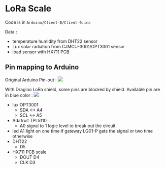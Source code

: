 # LoRa Scale

Code is in ```Arduino/Client-0/Client-0.ino```

Data :
* temperature humidity from DHT22 sensor
* Lux solar radiation from CJMCU-3001/OPT3001 sensor 
* load sensor with HX711 PCB

Pin mapping to Arduino
--------------------

Original Arduino Pin-out :
![](https://raw.github.com/luigi1809/connectedHives/master/img/Arduino-Uno-Pinout-1.png)

With Dragino LoRa shield, some pins are blocked by shield. Available pin are in blue color :
![](https://raw.github.com/luigi1809/connectedHives/master/img/LoRa_Shield_Pin_Mapping.png)

* lux OPT3001
    * SDA <-> A4
    * SCL <-> A5
* Adafruit TPL5110
    * A0
    signal to 1 logic level to break out the circuit
* led A1 light on one time if gateway LG01-P gets the signal or two time otherwise
* DHT22
    * D5
* HX711 PCB scale
    * DOUT D4
    * CLK D3